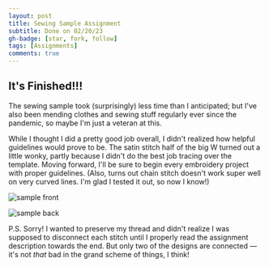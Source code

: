 ```yaml
---
layout: post
title: Sewing Sample Assignment
subtitle: Done on 02/20/23
gh-badge: [star, fork, follow]
tags: [Assignments]
comments: true
---
```


## It's Finished!!!

The sewing sample took (surprisingly) less time than I anticipated; but I've also been mending clothes and sewing stuff regularly ever since the pandemic, so maybe I'm just a veteran at this.

While I thought I did a pretty good job overall, I didn't realized how helpful guidelines would prove to be. The satin stitch half of the big W turned out a little wonky, partly because I didn't do the best job tracing over the template. Moving forward, I'll be sure to begin every embroidery project with proper guidelines.
(Also, turns out chain stitch doesn't work super well on very curved lines. I'm glad I tested it out, so now I know!)

![sample front](https://weiweilu081.github.io/assets/img/sewing-sample-front.jpeg)

![sample back](https://weiweilu081.github.io/assets/img/sewing-sample-back.jpeg)

P.S. Sorry! I wanted to preserve my thread and didn't realize I was supposed to disconnect each stitch until I properly read the assignment description towards the end. But only two of the designs are connected — it's not *that* bad in the grand scheme of things, I think!

